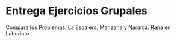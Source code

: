 # Entrega Ejercicios Grupales
Compara los Problemas,
La Escalera,
Manzana y Naranja.
Rana en Laberinto
